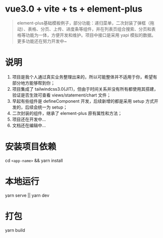 # vue3.0 + vite + ts + element-plus
> element-plus基础模板例子，部分功能：递归菜单，二次封装了弹框（拖动）、表格、分页、上传、进度条等组件，并在列表页组合搜索、分页和表格等功能为一体，方便开发和维护。项目中接口是采用 yapi 模拟的数据。更多功能还在努力开发中~

# 说明
1. 项目是我个人通过真实业务整理出来的，所以可能整体并不适用于你，希望有部分地方能够帮到你；
2. 项目集成了 tailwindcss3.0(JIT)，但由于时间关系并没有所有都使用其搭建，验证是否生效可查看 views/statement/chart 文件；
3. 早起有些组件是 defineComponent 开发，后续新增的都是采用 setup 方式开发的，后续会统一为 setup；
4. 二次封装的组件，继承了 element-plus 原有属性和方法；
5. 项目还在开发中...
6. 文档还在编辑中...
# 安装项目依赖

cd `<app-name>` && yarn install

# 本地运行

yarn serve || yarn dev

# 打包

yarn build
